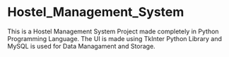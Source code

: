 # Hostel_Management_System
This is a Hostel Management System Project made completely in Python Programming Language. The UI is made using TkInter Python Library and MySQL is used for Data Managament and Storage.
